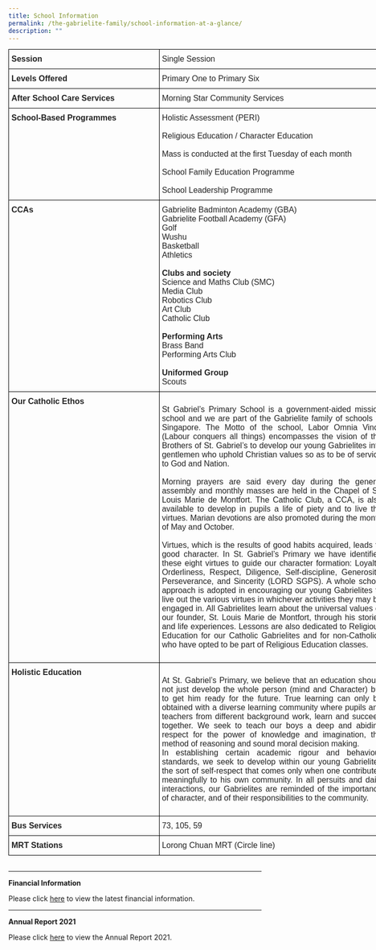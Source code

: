 ```yaml
---
title: School Information
permalink: /the-gabrielite-family/school-information-at-a-glance/
description: ""
---
```

<style type="text/css">
.tg  {border-collapse:collapse;border-spacing:0;margin:0px auto;}
.tg td{border-color:black;border-style:solid;border-width:1px;font-family:Arial, sans-serif;font-size:14px;
  overflow:hidden;padding:10px 5px;word-break:normal;}
.tg th{border-color:black;border-style:solid;border-width:1px;font-family:Arial, sans-serif;font-size:14px;
  font-weight:normal;overflow:hidden;padding:10px 5px;word-break:normal;}
.tg .tg-ge7m{color:#232323;font-size:16px;text-align:left;vertical-align:top}
.tg .tg-7qht{color:#232323;font-size:16px;font-weight:bold;text-align:left;vertical-align:top}
</style>
<table class="tg" style="undefined;table-layout: fixed; width: 750px">
<colgroup>
<col style="width: 300px">
<col style="width: 450px">
</colgroup>
<tbody>
  <tr>
    <td class="tg-7qht">Session</td>
    <td class="tg-ge7m">Single Session</td>
  </tr>
  <tr>
    <td class="tg-7qht">Levels Offered</td>
    <td class="tg-ge7m">Primary One to Primary Six</td>
  </tr>
  <tr>
    <td class="tg-7qht">After School Care Services</td>
    <td class="tg-ge7m">Morning Star Community Services</td>
  </tr>
  <tr>
    <td class="tg-7qht">School-Based Programmes </td>
    <td class="tg-ge7m">Holistic Assessment (PERI)<br><br>Religious Education / Character Education<br><br>Mass is conducted at the first Tuesday of each month<br><br>School Family Education Programme <br><br>School Leadership Programme<span style="color:#222"> </span></td>
  </tr>
  <tr>
    <td class="tg-7qht"> CCAs</td>
    <td class="tg-ge7m">Gabrielite Badminton Academy (GBA)<br>Gabrielite Football Academy (GFA)<br>Golf<br>Wushu<br>Basketball<br>Athletics <br>   <br><span style="font-weight:bold">Clubs and society</span><br>Science and Maths Club (SMC)<br>Media Club<br>Robotics Club<br>Art Club<br>Catholic Club<br><br><span style="font-weight:bold">Performing Arts</span><br>Brass Band<br>Performing Arts Club<br><br><span style="font-weight:bold">Uniformed Group</span><br>Scouts<span style="color:#222"> </span></td>
  </tr>
  <tr>
    <td class="tg-7qht">Our Catholic Ethos </td>
    <td class="tg-ge7m"><span style="color:#232323"><p align="justify"> St Gabriel’s Primary School is a government-aided mission school and we are part of the Gabrielite family of schools in Singapore.   The Motto of the school, Labor Omnia Vincit (Labour conquers all things) encompasses the vision of the Brothers of St. Gabriel’s to develop our young Gabrielites into gentlemen who uphold Christian values so as to be of service to God and Nation.</span><br><br><span style="color:#232323">Morning prayers are said every day during the general assembly and monthly masses are held in the Chapel of St. Louis Marie de Montfort.  The Catholic Club, a CCA, is also available to develop in pupils a life of piety and to live the virtues. Marian devotions are also promoted during the month of May and October.</span><br><br>Virtues, which is the results of good habits acquired, leads to good character. In St. Gabriel’s Primary we have identified these eight virtues to guide our character formation:  Loyalty, Orderliness, Respect, Diligence, Self-discipline, Generosity, Perseverance, and Sincerity (LORD SGPS).  A whole school approach is adopted in encouraging our young Gabrielites to live out the various virtues in whichever activities they may be engaged in.  All Gabrielites learn about the universal values of our founder, St. Louis Marie de Montfort, through his stories and life experiences. Lessons are also dedicated to Religious Education for our Catholic Gabrielites and for non-Catholics who have opted to be part of Religious Education classes. </td>
  </tr>
  <tr>
    <td class="tg-7qht">Holistic Education</td>
    <td class="tg-ge7m"><span style="color:#232323"><p align="justify"> At St. Gabriel’s Primary, we believe that an education should not just develop the whole person (mind and Character) but to get him ready for the future.  True learning can only be obtained with a diverse learning community where pupils and teachers from different background work, learn and succeed together. We seek to teach   our boys a deep and abiding respect for the power of knowledge and imagination, the method of reasoning and sound moral decision making.</span><br>In establishing certain academic rigour and behaviour standards, we seek to develop within our young Gabrielites the sort of self-respect that comes only when one contributes meaningfully to his own community.  In all persuits and daily interactions, our Gabrielites are reminded of the importance of character, and of their responsibilities to the community.</td>
  </tr>
  <tr>
    <td class="tg-7qht">Bus Services </td>
    <td class="tg-ge7m">73, 105, 59 </td>
  </tr>
  <tr>
    <td class="tg-7qht">MRT Stations </td>
    <td class="tg-ge7m">Lorong Chuan MRT (Circle line) </td>
  </tr>
</tbody>
</table>

<br>

------
**Financial Information**

Please click [here](https://www.moe.gov.sg/about-us/organisation-structure/fpd/financial-summary) to view the latest financial information.  

-----

**Annual Report 2021**  

Please click [here](https://www-stgabrielspri-moe-edu-sg-admin.cwp.sg/qql/slot/u173/About%20Us/Financial%20Information/Annual%20Report%202021.pdf) to view the Annual Report 2021.